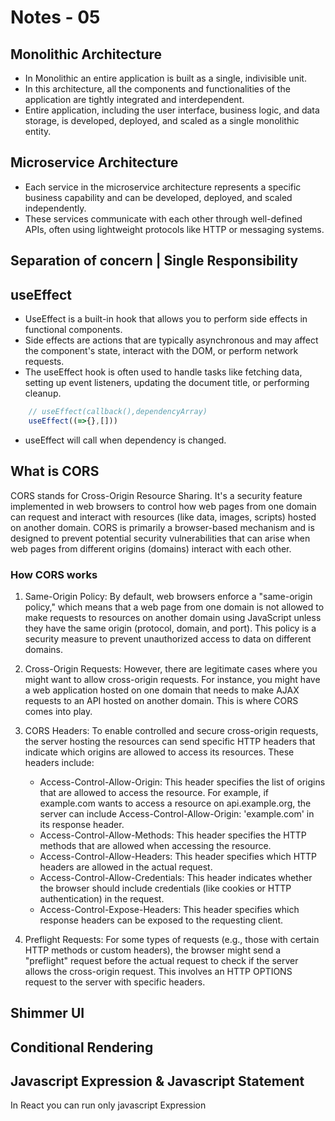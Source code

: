 # Notes - 05

## Monolithic Architecture

* In Monolithic an entire application is built as a single, indivisible unit.
* In this architecture, all the components and functionalities of the application are tightly integrated and interdependent.
* Entire application, including the user interface, business logic, and data storage, is developed, deployed, and scaled as a single monolithic entity.

## Microservice Architecture

* Each service in the microservice architecture represents a specific business capability and can be developed, deployed, and scaled independently.
* These services communicate with each other through well-defined APIs, often using lightweight protocols like HTTP or messaging systems.

## Separation of concern | Single Responsibility

## useEffect

* UseEffect is a built-in hook that allows you to perform side effects in functional components.
* Side effects are actions that are typically asynchronous and may affect the component's state, interact with the DOM, or perform network requests.
* The useEffect hook is often used to handle tasks like fetching data, setting up event listeners, updating the document title, or performing cleanup.

```js
    // useEffect(callback(),dependencyArray)
    useEffect((=>{},[]))
```

* useEffect will call when dependency is changed.

## What is CORS

CORS stands for Cross-Origin Resource Sharing. It's a security feature implemented in web browsers to control how web pages from one domain can request and interact with resources (like data, images, scripts) hosted on another domain. CORS is primarily a browser-based mechanism and is designed to prevent potential security vulnerabilities that can arise when web pages from different origins (domains) interact with each other.

### How CORS works

1. Same-Origin Policy: By default, web browsers enforce a "same-origin policy," which means that a web page from one domain is not allowed to make requests to resources on another domain using JavaScript unless they have the same origin (protocol, domain, and port). This policy is a security measure to prevent unauthorized access to data on different domains.

2. Cross-Origin Requests: However, there are legitimate cases where you might want to allow cross-origin requests. For instance, you might have a web application hosted on one domain that needs to make AJAX requests to an API hosted on another domain. This is where CORS comes into play.

3. CORS Headers: To enable controlled and secure cross-origin requests, the server hosting the resources can send specific HTTP headers that indicate which origins are allowed to access its resources. These headers include:

    * Access-Control-Allow-Origin: This header specifies the list of origins that are allowed to access the resource. For example, if example.com wants to access a resource on api.example.org, the server can include Access-Control-Allow-Origin: 'example.com' in its response header.
    * Access-Control-Allow-Methods: This header specifies the HTTP methods that are allowed when accessing the resource.
    * Access-Control-Allow-Headers: This header specifies which HTTP headers are allowed in the actual request.
    * Access-Control-Allow-Credentials: This header indicates whether the browser should include credentials (like cookies or HTTP authentication) in the request.
    * Access-Control-Expose-Headers: This header specifies which response headers can be exposed to the requesting client.

4. Preflight Requests: For some types of requests (e.g., those with certain HTTP methods or custom headers), the browser might send a "preflight" request before the actual request to check if the server allows the cross-origin request. This involves an HTTP OPTIONS request to the server with specific headers.

## Shimmer UI

## Conditional Rendering

## Javascript Expression & Javascript Statement

In React you can run only javascript Expression
